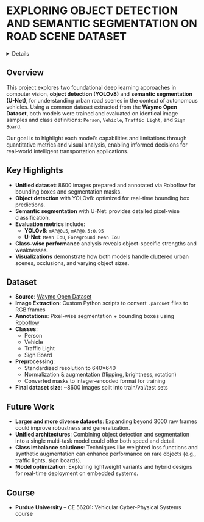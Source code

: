 # EXPLORING OBJECT DETECTION AND SEMANTIC SEGMENTATION ON ROAD SCENE DATASET
<details>
Due to the size of the trained semantic segmnetation model, instead of adding it to the repo, it can be found in this drive link: https://drive.google.com/file/d/123k73Nk4xL33ZkLDiYGdR1RE-nE0wOWN/view?usp=sharing

The Image extraction file contains the code for downloading the images from the parquet files provided by Waymo's open source dataset.

The object detection best.pt file is the trained Yolov8s model
</details>


## Overview  
This project explores two foundational deep learning approaches in computer vision, **object detection (YOLOv8)** and **semantic segmentation (U-Net)**, for understanding urban road scenes in the context of autonomous vehicles. Using a common dataset extracted from the **Waymo Open Dataset**, both models were trained and evaluated on identical image samples and class definitions: `Person`, `Vehicle`, `Traffic Light`, and `Sign Board`.

Our goal is to highlight each model’s capabilities and limitations through quantitative metrics and visual analysis, enabling informed decisions for real-world intelligent transportation applications.


## Key Highlights  
- **Unified dataset**: 8600 images prepared and annotated via Roboflow for bounding boxes and segmentation masks.  
- **Object detection** with YOLOv8: optimized for real-time bounding box predictions.  
- **Semantic segmentation** with U-Net: provides detailed pixel-wise classification.  
- **Evaluation metrics** include:
  - **YOLOv8**: `mAP@0.5`, `mAP@0.5:0.95`
  - **U-Net**: `Mean IoU`, `Foreground Mean IoU`
- **Class-wise performance** analysis reveals object-specific strengths and weaknesses.
- **Visualizations** demonstrate how both models handle cluttered urban scenes, occlusions, and varying object sizes.


## Dataset  
- **Source**: [Waymo Open Dataset](https://waymo.com/open)  
- **Image Extraction**: Custom Python scripts to convert `.parquet` files to RGB frames  
- **Annotations**: Pixel-wise segmentation + bounding boxes using [Roboflow](https://roboflow.com)  
- **Classes**:
  - Person
  - Vehicle
  - Traffic Light
  - Sign Board
- **Preprocessing**:
  - Standardized resolution to 640×640
  - Normalization & augmentation (flipping, brightness, rotation)
  - Converted masks to integer-encoded format for training
- **Final dataset size**: ~8600 images split into train/val/test sets


## Future Work  
- **Larger and more diverse datasets**: Expanding beyond 3000 raw frames could improve robustness and generalization.  
- **Unified architectures**: Combining object detection and segmentation into a single multi-task model could offer both speed and detail.  
- **Class imbalance solutions**: Techniques like weighted loss functions and synthetic augmentation can enhance performance on rare objects (e.g., traffic lights, sign boards).  
- **Model optimization**: Exploring lightweight variants and hybrid designs for real-time deployment on embedded systems.


## Course  
- **Purdue University** – CE 56201: Vehicular Cyber-Physical Systems course  
